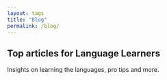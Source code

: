 ```yaml
---
layout: tags
title: "Blog"
permalink: /blog/
---
```


## Top articles for Language Learners

Insights on learning the languages, pro tips and more.